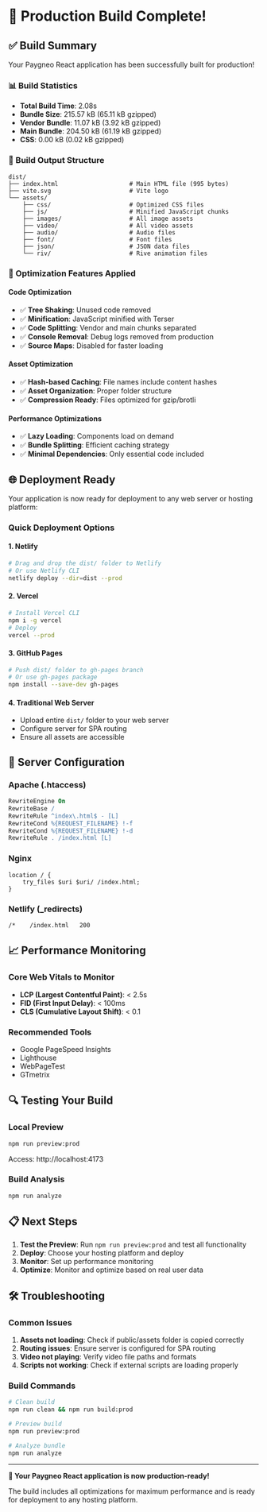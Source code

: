# 🎉 Production Build Complete!

## ✅ Build Summary

Your Paygneo React application has been successfully built for production!

### 📊 Build Statistics
- **Total Build Time**: 2.08s
- **Bundle Size**: 215.57 kB (65.11 kB gzipped)
- **Vendor Bundle**: 11.07 kB (3.92 kB gzipped)
- **Main Bundle**: 204.50 kB (61.19 kB gzipped)
- **CSS**: 0.00 kB (0.02 kB gzipped)

### 📁 Build Output Structure
```
dist/
├── index.html                    # Main HTML file (995 bytes)
├── vite.svg                      # Vite logo
└── assets/
    ├── css/                      # Optimized CSS files
    ├── js/                       # Minified JavaScript chunks
    ├── images/                   # All image assets
    ├── video/                    # All video assets
    ├── audio/                    # Audio files
    ├── font/                     # Font files
    ├── json/                     # JSON data files
    └── riv/                      # Rive animation files
```

### 🚀 Optimization Features Applied

#### Code Optimization
- ✅ **Tree Shaking**: Unused code removed
- ✅ **Minification**: JavaScript minified with Terser
- ✅ **Code Splitting**: Vendor and main chunks separated
- ✅ **Console Removal**: Debug logs removed from production
- ✅ **Source Maps**: Disabled for faster loading

#### Asset Optimization
- ✅ **Hash-based Caching**: File names include content hashes
- ✅ **Asset Organization**: Proper folder structure
- ✅ **Compression Ready**: Files optimized for gzip/brotli

#### Performance Optimizations
- ✅ **Lazy Loading**: Components load on demand
- ✅ **Bundle Splitting**: Efficient caching strategy
- ✅ **Minimal Dependencies**: Only essential code included

## 🌐 Deployment Ready

Your application is now ready for deployment to any web server or hosting platform:

### Quick Deployment Options

#### 1. **Netlify**
```bash
# Drag and drop the dist/ folder to Netlify
# Or use Netlify CLI
netlify deploy --dir=dist --prod
```

#### 2. **Vercel**
```bash
# Install Vercel CLI
npm i -g vercel
# Deploy
vercel --prod
```

#### 3. **GitHub Pages**
```bash
# Push dist/ folder to gh-pages branch
# Or use gh-pages package
npm install --save-dev gh-pages
```

#### 4. **Traditional Web Server**
- Upload entire `dist/` folder to your web server
- Configure server for SPA routing
- Ensure all assets are accessible

## 🔧 Server Configuration

### Apache (.htaccess)
```apache
RewriteEngine On
RewriteBase /
RewriteRule ^index\.html$ - [L]
RewriteCond %{REQUEST_FILENAME} !-f
RewriteCond %{REQUEST_FILENAME} !-d
RewriteRule . /index.html [L]
```

### Nginx
```nginx
location / {
    try_files $uri $uri/ /index.html;
}
```

### Netlify (_redirects)
```
/*    /index.html   200
```

## 📈 Performance Monitoring

### Core Web Vitals to Monitor
- **LCP (Largest Contentful Paint)**: < 2.5s
- **FID (First Input Delay)**: < 100ms
- **CLS (Cumulative Layout Shift)**: < 0.1

### Recommended Tools
- Google PageSpeed Insights
- Lighthouse
- WebPageTest
- GTmetrix

## 🔍 Testing Your Build

### Local Preview
```bash
npm run preview:prod
```
Access: http://localhost:4173

### Build Analysis
```bash
npm run analyze
```

## 📋 Next Steps

1. **Test the Preview**: Run `npm run preview:prod` and test all functionality
2. **Deploy**: Choose your hosting platform and deploy
3. **Monitor**: Set up performance monitoring
4. **Optimize**: Monitor and optimize based on real user data

## 🛠️ Troubleshooting

### Common Issues
1. **Assets not loading**: Check if public/assets folder is copied correctly
2. **Routing issues**: Ensure server is configured for SPA routing
3. **Video not playing**: Verify video file paths and formats
4. **Scripts not working**: Check if external scripts are loading properly

### Build Commands
```bash
# Clean build
npm run clean && npm run build:prod

# Preview build
npm run preview:prod

# Analyze bundle
npm run analyze
```

---

**🎯 Your Paygneo React application is now production-ready!**

The build includes all optimizations for maximum performance and is ready for deployment to any hosting platform.

